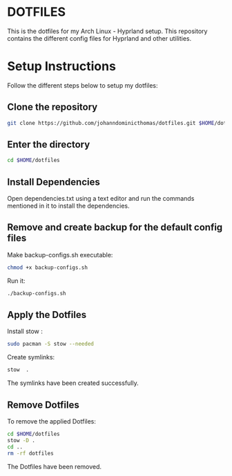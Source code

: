 # DOTFILES

This is the dotfiles for my Arch Linux - Hyprland setup. This repository contains the different config files for Hyprland and other utilities.


# Setup Instructions

Follow the different steps below to setup my dotfiles:
## Clone the repository

```bash
git clone https://github.com/johanndominicthomas/dotfiles.git $HOME/dotfiles
```

## Enter the directory

```bash
cd $HOME/dotfiles
```

## Install Dependencies
Open dependencies.txt using a text editor and run the commands mentioned in it to install the dependencies.

## Remove and create backup for the default config files
Make backup-configs.sh executable:

```bash
chmod +x backup-configs.sh
```
Run it:

```bash
./backup-configs.sh
```

## Apply the Dotfiles
Install stow :

```bash
sudo pacman -S stow --needed
```

Create symlinks:

```bash
stow  .
```
The symlinks have been created successfully.

## Remove Dotfiles
To remove the applied Dotfiles:

```bash
cd $HOME/dotfiles
stow -D .
cd ..
rm -rf dotfiles
```
The Dotfiles have been removed.





